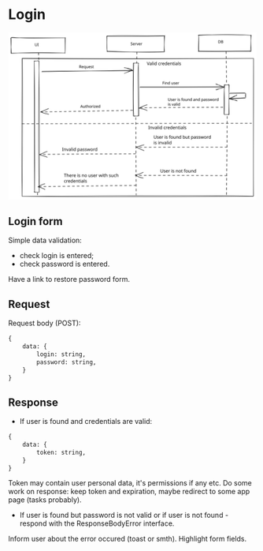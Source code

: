 # Login

![Login diagram](./images/login-diagram.svg)

## Login form

Simple data validation:

- check login is entered;
- check password is entered.

Have a link to restore password form.

## Request

Request body (POST):

```
{
    data: {
        login: string,
        password: string,
    }
}
```

## Response

- If user is found and credentials are valid:

```
{
    data: {
        token: string,
    }
}
```

Token may contain user personal data, it's permissions if any etc.
Do some work on response: keep token and expiration, maybe redirect to some app page (tasks probably).

- If user is found but password is not valid or if user is not found - respond with the ResponseBodyError interface.

Inform user about the error occured (toast or smth). Highlight form fields.
